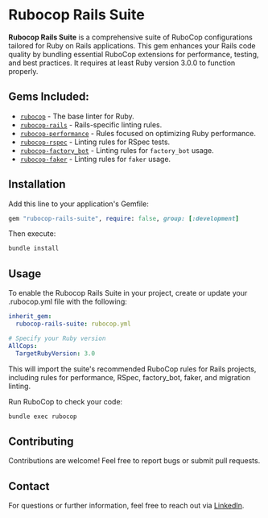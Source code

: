 # Rubocop Rails Suite

**Rubocop Rails Suite** is a comprehensive suite of RuboCop configurations tailored for Ruby on Rails applications. This gem enhances your Rails code quality by bundling essential RuboCop extensions for performance, testing, and best practices. It requires at least Ruby version 3.0.0 to function properly.

## Gems Included:

- [`rubocop`](https://github.com/rubocop/rubocop) - The base linter for Ruby.
- [`rubocop-rails`](https://github.com/rubocop/rubocop-rails) - Rails-specific linting rules.
- [`rubocop-performance`](https://github.com/rubocop/rubocop-performance) - Rules focused on optimizing Ruby performance.
- [`rubocop-rspec`](https://github.com/rubocop/rubocop-rspec) - Linting rules for RSpec tests.
- [`rubocop-factory_bot`](https://github.com/rubocop/rubocop-factory_bot) - Linting rules for `factory_bot` usage.
- [`rubocop-faker`](https://github.com/koic/rubocop-faker) - Linting rules for `faker` usage.

## Installation

Add this line to your application's Gemfile:

```ruby
gem "rubocop-rails-suite", require: false, group: [:development]
```

Then execute:
```bash
bundle install
```

## Usage
To enable the Rubocop Rails Suite in your project, create or update your .rubocop.yml file with the following:

```yaml
inherit_gem:
  rubocop-rails-suite: rubocop.yml

# Specify your Ruby version
AllCops:
  TargetRubyVersion: 3.0
```

This will import the suite's recommended RuboCop rules for Rails projects, including rules for performance, RSpec, factory_bot, faker, and migration linting.

Run RuboCop to check your code:
```bash
bundle exec rubocop
```

## Contributing
Contributions are welcome! Feel free to report bugs or submit pull requests.

## Contact

For questions or further information, feel free to reach out via [LinkedIn](https://www.linkedin.com/in/grigore-george-mihai-73981b86/).
